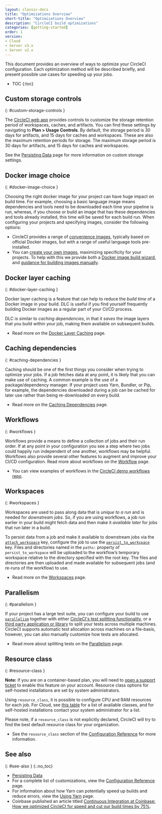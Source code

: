 ```yaml
---
layout: classic-docs
title: "Optimizations Overview"
short-title: "Optimizations Overview"
description: "CircleCI build optimizations"
categories: [getting-started]
order: 1
version:
- Cloud
- Server v3.x
- Server v2.x
---
```


This document provides an overview of ways to optimize your CircleCI configuration. Each optimization method will be described briefly, and present possible use cases for speeding up your jobs.

* TOC
{:toc}

## Custom storage controls
{: #custom-storage-controls }

The [CircleCI web app](https://app.circleci.com/) provides controls to customize the storage retention period of workspaces, caches, and artifacts. You can find these settings by navigating to **Plan > Usage Controls**. By default, the storage period is 30 days for artifacts, and 15 days for caches and workspaces. These are also the maximum retention periods for storage. The maximum storage period is 30 days for artifacts, and 15 days for caches and workspaces.

See the [Persisting Data]({{site.baseurl}}/2.0/2.0/persist-data/#custom-storage-usage) page for more information on custom storage settings.

## Docker image choice
{: #docker-image-choice }

Choosing the right docker image for your project can have huge impact on build time. For example, choosing a basic language image means dependencies and tools need to be downloaded each time your pipeline is run, whereas, if you choose or build an image that has these dependencies and tools already installed, this time will be saved for each build run. When configuring your projects and specifying images, consider the following options:

* CircleCI provides a range of [convenience images]({{site.baseurl}}/2.0/circleci-images/#section=configuration), typically based on official Docker images, but with a range of useful language tools pre-installed.
* You can [create your own images]({{site.baseurl}}/2.0/custom-images/#section=configuration), maximizing specificity for your projects. To help with this we provide both a [Docker image build wizard](https://github.com/circleci-public/dockerfile-wizard), and [guidance for building images manually]({{site.baseurl}}/2.0/custom-images/#creating-a-custom-image-manually).

## Docker layer caching
{: #docker-layer-caching }

Docker layer caching is a feature that can help to reduce the _build time_ of a Docker image in your build. DLC is useful if you find yourself frequently building Docker images as a regular part of your CI/CD process.

DLC is similar to _caching dependencies_, in that it _saves_ the image layers that you build within your job, making them available on subsequent builds.

* Read more on the [Docker Layer Caching]({{site.baseurl}}/2.0/docker-layer-caching) page.

## Caching dependencies
{: #caching-dependencies }

Caching should be one of the first things you consider when trying to optimize your jobs. If a job fetches data at any point, it is likely that you can make use of caching. A common example is the use of a package/dependency manager. If your project uses Yarn, Bundler, or Pip, for example, the dependencies downloaded during a job can be cached for later use rather than being re-downloaded on every build.

* Read more on the [Caching Dependencies]({{site.baseurl}}/2.0/caching) page.

## Workflows
{: #workflows }

Workflows provide a means to define a collection of jobs and their run order. If at any point in your configuration you see a step where two jobs could happily run independent of one another, workflows may be helpful. Workflows also provide several other features to augment and improve your CI/CD configuration. Read more about workflows on the [Workflow]({{site.baseurl}}/2.0/workflows/) page.

* You can view examples of workflows in the [CircleCI demo workflows repo](https://github.com/CircleCI-Public/circleci-demo-workflows/).

## Workspaces
{: #workspaces }

Workspaces are used to pass along data that is _unique to a run_ and is needed for _downstream jobs_. So, if you are using workflows, a job run earlier in your build might fetch data and then make it _available later_ for jobs that run later in a build.

To persist data from a job and make it available to downstream jobs via the [`attach_workspace`]({{site.baseurl}}/2.0/configuration-reference#attachworkspace) key, configure the job to use the [`persist_to_workspace`]({{site.baseurl}}/2.0/configuration-reference#persisttoworkspace) key. Files and directories named in the `paths:` property of `persist_to_workspace` will be uploaded to the workflow’s temporary workspace relative to the directory specified with the root key. The files and directories are then uploaded and made available for subsequent jobs (and re-runs of the workflow) to use.

* Read more on the [Workspaces]({{site.baseurl}}/2.0/workspaces/) page.

## Parallelism
{: #parallelism }

If your project has a large test suite, you can configure your build to use [`parallelism`]({{site.baseurl}}/2.0/configuration-reference#parallelism) together with either [CircleCI's test splitting functionality]({{site.baseurl}}/2.0/parallelism-faster-jobs/#using-the-circleci-cli-to-split-tests), or a [third party application or library]({{site.baseurl}}/2.0/parallelism-faster-jobs/#other-ways-to-split-tests) to split your tests across multiple machines. CircleCI supports automatic test allocation across machines on a file-basis, however, you can also manually customize how tests are allocated.

* Read more about splitting tests on the [Parallelism]({{site.baseurl}}/2.0/parallelism-faster-jobs/) page.

## Resource class
{: #resource-class }

**Note:**  If you are on a container-based plan, you will need to [open a support ticket](https://support.circleci.com/hc/en-us/requests/new) to enable this feature on your account. Resource class options for self-hosted installations are set by system administrators.

Using `resource_class`, it is possible to configure CPU and RAM resources for each job. For Cloud, see [this table]({{site.baseurl}}/2.0/configuration-reference/#resourceclass) for a list of available classes, and for self-hosted installations contact your system administrator for a list.

Please note, if a `resource_class` is not explicitly declared, CircleCI will try to find the best default resource class for your organization.

* See the `resource_class` section of the [Configuration Reference]({{site.baseURL}}/2.0/configuration-reference/#resourceclass) for more information.

## See also
{: #see-also }
{:.no_toc}

- [Persisting Data]({{site.baseurl}}/2.0/persist-data)
- For a complete list of customizations, view the [Configuration Reference]({{site.baseurl}}/2.0/configuration-reference/) page.
- For information about how Yarn can potentially speed up builds and reduce errors, view the [Using Yarn]({{site.baseurl}}/2.0/yarn) page.
- Coinbase published an article titled [Continuous Integration at Coinbase: How we optimized CircleCI for speed and cut our build times by 75%](https://blog.coinbase.com/continuous-integration-at-coinbase-how-we-optimized-circleci-for-speed-cut-our-build-times-by-378c8b1d7161).
